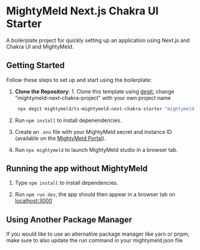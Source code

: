 # MightyMeld Next.js Chakra UI Starter

A boilerplate project for quickly setting up an application using Next.js and Chakra UI and MightyMeld.

## Getting Started

Follow these steps to set up and start using the boilerplate:

1. **Clone the Repository**: 1. Clone this template using [degit](https://github.com/Rich-Harris/degit), change "mightymeld-next-chakra-project" with your own project name <br />

   ```bash
    npx degit mightymeld/ts-mightymeld-next-chakra-starter "mightymeld-next-chakra-project"
   ```

2. Run `npm install` to install depenendencies.

3. Create an `.env` file with your MightyMeld secret and instance ID (available on the [MightyMeld Portal](https://mightymeld.app)).

4. Run `npx mightymeld` to launch MightyMeld studio in a browser tab.


## Running the app without MightyMeld

1. Type `npm install` to install dependencies.

2. Run `npm run dev`, the app should then appear in a browser tab on [localhost:3000](localhost:3000)

## Using Another Package Manager

If you would like to use an alternative package manager like yarn or pnpm, make sure to also update the run command in your mightymeld.json file
